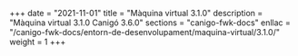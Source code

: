 +++
date        = "2021-11-01"
title       = "Màquina virtual 3.1.0"
description = "Màquina virtual 3.1.0 Canigó 3.6.0"
sections    = "canigo-fwk-docs"
enllac		= "/canigo-fwk-docs/entorn-de-desenvolupament/maquina-virtual/3.1.0/"
weight		= 1
+++
